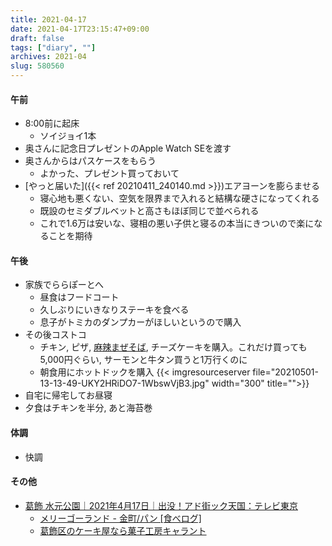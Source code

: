 ```yaml
---
title: 2021-04-17
date: 2021-04-17T23:15:47+09:00
draft: false
tags: ["diary", ""]
archives: 2021-04
slug: 580560
---
```

#### 午前
- 8:00前に起床
  - ソイジョイ1本
- 奥さんに記念日プレゼントのApple Watch SEを渡す
- 奥さんからはパスケースをもらう
  - よかった、プレゼント買っておいて
- [やっと届いた]({{< ref 20210411_240140.md >}})エアヨーンを膨らませる
  - 寝心地も悪くない、空気を限界まで入れると結構な硬さになってくれる
  - 既設のセミダブルベットと高さもほぼ同じで並べられる
  - これで1.6万は安いな、寝相の悪い子供と寝るの本当にきついので楽になることを期待
#### 午後
- 家族でららぽーとへ
  - 昼食はフードコート
  - 久しぶりにいきなりステーキを食べる
  - 息子がトミカのダンプカーがほしいというので購入
- その後コストコ
  - チキン, ピザ, [麻辣まぜそば](https://ultimate-setsuko.com/costco-spicy-mala-noodle/), チーズケーキを購入。これだけ買っても5,000円ぐらい, サーモンと牛タン買うと1万行くのに
  - 朝食用にホットドックを購入
  {{< imgresourceserver file="20210501-13-13-49-UKY2HRiDO7-1WbswVjB3.jpg" width="300" title="">}}
- 自宅に帰宅してお昼寝
- 夕食はチキンを半分, あと海苔巻
#### 体調
- 快調
#### その他
- [葛飾 水元公園｜2021年4月17日｜出没！アド街ック天国：テレビ東京](https://www.tv-tokyo.co.jp/adomachi/backnumber/20210417/)
  - [メリーゴーランド - 金町/パン [食べログ]](https://tabelog.com/tokyo/A1324/A132403/13104051/)
  - [葛飾区のケーキ屋なら菓子工房キャラント](https://patisserie-quarante.com/)